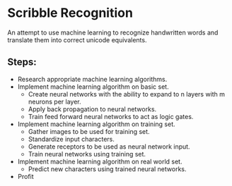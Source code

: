 Scribble Recognition
====================

An attempt to use machine learning to recognize handwritten words and translate them into correct unicode equivalents.

Steps:
------
   - Research appropriate machine learning algorithms.
   - Implement machine learning algorithm on basic set.
      - Create neural networks with the ability to expand to n layers with m neurons per layer.
      - Apply back propagation to neural networks.
      - Train feed forward neural networks to act as logic gates.
   - Implement machine learning algorithm on training set.
      - Gather images to be used for training set.
      - Standardize input characters.
      - Generate receptors to be used as neural network input.
      - Train neural networks using training set.
   - Implement machine learning algorithm on real world set.
      - Predict new characters using trained neural networks.
   - Profit

